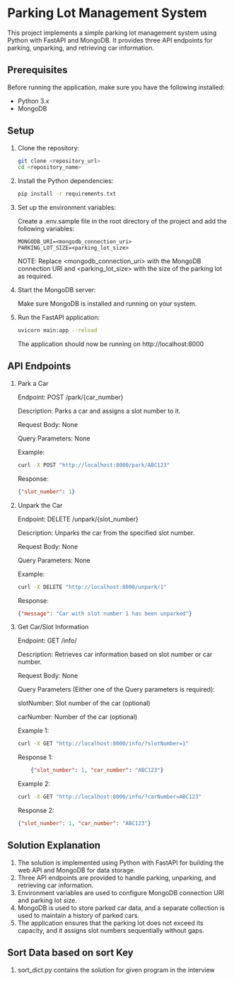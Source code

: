# Parking Lot Management System

This project implements a simple parking lot management system using Python with FastAPI and MongoDB. It provides three API endpoints for parking, unparking, and retrieving car information.

## Prerequisites

Before running the application, make sure you have the following installed:

- Python 3.x
- MongoDB

## Setup

1. Clone the repository:

   ```bash
   git clone <repository_url>
   cd <repository_name>
    ```

2. Install the Python dependencies:
    ```bash
    pip install -r requirements.txt
    ```
3. Set up the environment variables:

    Create a .env.sample file in the root directory of the project and add the following variables:

    ```plaintext
    MONGODB_URI=<mongodb_connection_uri>
    PARKING_LOT_SIZE=<parking_lot_size>
    ```
    NOTE: Replace <mongodb_connection_uri> with the MongoDB connection URI and <parking_lot_size> with the size of the parking lot as required.

4. Start the MongoDB server:

    Make sure MongoDB is installed and running on your system.

5. Run the FastAPI application:
    ```bash
    uvicorn main:app --reload
    ```
    The application should now be running on http://localhost:8000

## API Endpoints

1. Park a Car

    Endpoint: POST /park/{car_number}

    Description: Parks a car and assigns a slot number to it.

    Request Body: None

    Query Parameters: None

    Example:
    ```bash
    curl -X POST "http://localhost:8000/park/ABC123"
    ```
    Response:
    ```json
    {"slot_number": 1}
    ```

2. Unpark the Car

    Endpoint: DELETE /unpark/{slot_number}

    Description: Unparks the car from the specified slot number.

    Request Body: None

    Query Parameters: None

    Example:
    ```bash
    curl -X DELETE "http://localhost:8000/unpark/1"
    ```
    Response:
    ```json
    {"message": "Car with slot number 1 has been unparked"}
    ```

3. Get Car/Slot Information

    Endpoint: GET /info/

    Description: Retrieves car information based on slot number or car number.

    Request Body: None

    Query Parameters (Either one of the Query parameters is required):

    slotNumber: Slot number of the car (optional)

    carNumber: Number of the car (optional)

    Example 1:
    ```bash
    curl -X GET "http://localhost:8000/info/?slotNumber=1"
    ```
    Response 1:
    ```json
        {"slot_number": 1, "car_number": "ABC123"}
    ```
    Example 2:
    ```bash
    curl -X GET "http://localhost:8000/info/?carNumber=ABC123"
    ```
    Response 2:
    ```json
    {"slot_number": 1, "car_number": "ABC123"}
    ```

## Solution Explanation
1. The solution is implemented using Python with FastAPI for building the web API and MongoDB for data storage.
2. Three API endpoints are provided to handle parking, unparking, and retrieving car information.
3. Environment variables are used to configure MongoDB connection URI and parking lot size.
4. MongoDB is used to store parked car data, and a separate collection is used to maintain a history of parked cars.
5. The application ensures that the parking lot does not exceed its capacity, and it assigns slot numbers sequentially without gaps.

## Sort Data based on sort Key
1. sort_dict.py contains the solution for given program in the interview
